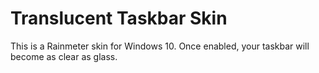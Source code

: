 # Translucent Taskbar Skin
This is a Rainmeter skin for Windows 10. Once enabled, your taskbar will become as clear as glass.
